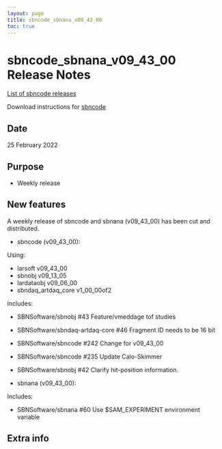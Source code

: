 ```yaml
---
layout: page
title: sbncode_sbnana_v09_43_00
toc: true
---
```


sbncode_sbnana_v09_43_00 Release Notes
=======================================================================================

[List of sbncode releases](https://sbnsoftware.github.io/AnalysisInfrastructure/ReleaseManagement/Releases/List_of_SBN_code_releases)

Download instructions for [sbncode]()

Date
---------------------------------------------------
25 February 2022

Purpose
---------------------------------------------------
* Weekly release

New features
---------------------------------------------------
A weekly release of sbncode and sbnana (v09_43_00)  has been cut and distributed.

* sbncode (v09_43_00):
 
 Using:
  * larsoft             v09_43_00
  * sbnobj              v09_13_05
  * lardataobj v09_06_00
  * sbndaq_artdaq_core  v1_00_00of2

 Includes:
  * SBNSoftware/sbnobj  #43 Feature/vmeddage tof studies
  * SBNSoftware/sbndaq-artdaq-core #46 Fragment ID needs to be 16 bit
  * SBNSoftware/sbncode #242 Change for v09_43_00
  * SBNSoftware/sbncode #235 Update Calo-Skimmer
  * SBNSoftware/sbnobj #42 Clarify hit-position information.


* sbnana (v09_43_00):

 Includes:
  * SBNSoftware/sbnana #60 Use $SAM_EXPERIMENT environment variable



Extra info
---------------------------------------------------

